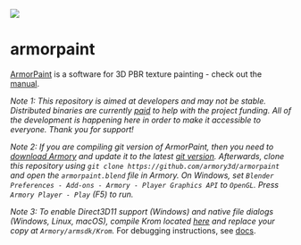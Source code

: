 ![](https://armorpaint.org/img/git.jpg)

armorpaint
==============

[ArmorPaint](https://armorpaint.org) is a software for 3D PBR texture painting - check out the [manual](https://armorpaint.org/manual/).

*Note 1: This repository is aimed at developers and may not be stable. Distributed binaries are currently [paid](https://armorpaint.org/download) to help with the project funding. All of the development is happening here in order to make it accessible to everyone. Thank you for support!*

*Note 2: If you are compiling git version of ArmorPaint, then you need to [download Armory](https://armory3d.org/download.html) and update it to the latest [git version](https://armory3d.org/manual/#/dev/gitversion?id=armory-updater). Afterwards, clone this repository using `git clone https://github.com/armory3d/armorpaint` and open the `armorpaint.blend` file in Armory. On Windows, set `Blender Preferences - Add-ons - Armory - Player Graphics API` to `OpenGL`. Press `Armory Player - Play` (F5) to run.*

*Note 3: To enable Direct3D11 support (Windows) and native file dialogs (Windows, Linux, macOS), compile Krom located [here](https://github.com/armory3d/Krom_armorpaint) and replace your copy at `Armory/armsdk/Krom`.* For debugging instructions, see [docs](https://armory3d.org/manual/#/essentials/debug).
